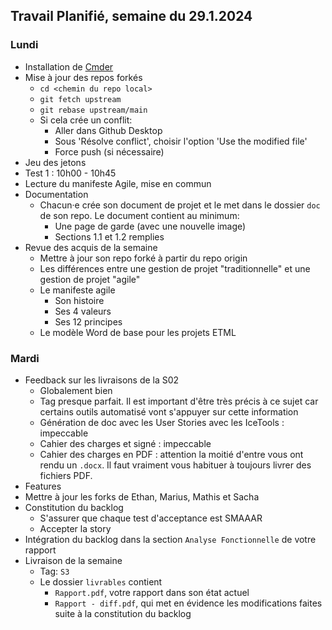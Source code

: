 ## Travail Planifié, semaine du 29.1.2024

### Lundi 

- Installation de [Cmder](https://cmder.app/)
- Mise à jour des repos forkés
  - `cd <chemin du repo local>`
  - `git fetch upstream`
  - `git rebase upstream/main`
  - Si cela crée un conflit:
    - Aller dans Github Desktop
    - Sous 'Résolve conflict', choisir l'option 'Use the modified file'
    - Force push (si nécessaire)
- Jeu des jetons
- Test 1 : 10h00 - 10h45
- Lecture du manifeste Agile, mise en commun
- Documentation
  - Chacun·e crée son document de projet et le met dans le dossier `doc` de son repo. Le document contient au minimum:
    - Une page de garde (avec une nouvelle image)
    - Sections 1.1 et 1.2 remplies
- Revue des acquis de la semaine
  - Mettre à jour son repo forké à partir du repo origin
  - Les différences entre une gestion de projet "traditionnelle" et une gestion de projet "agile"
  - Le manifeste agile
    - Son histoire
    - Ses 4 valeurs
    - Ses 12 principes
  - Le modèle Word de base pour les projets ETML

### Mardi 

- Feedback sur les livraisons de la S02
  - Globalement bien
  - Tag presque parfait. Il est important d'être très précis à ce sujet car certains outils automatisé vont s'appuyer sur cette information
  - Génération de doc avec les User Stories avec les IceTools : impeccable
  - Cahier des charges et signé : impeccable
  - Cahier des charges en PDF : attention la moitié d'entre vous ont rendu un `.docx`. Il faut vraiment vous habituer à toujours livrer des fichiers PDF.
- Features
- Mettre à jour les forks de Ethan, Marius, Mathis et Sacha
- Constitution du backlog
  - S'assurer que chaque test d'acceptance est SMAAAR
  - Accepter la story
- Intégration du backlog dans la section `Analyse Fonctionnelle` de votre rapport
- Livraison de la semaine
  - Tag: `S3` 
  - Le dossier `livrables` contient
    - `Rapport.pdf`, votre rapport dans son état actuel
    - `Rapport - diff.pdf`, qui met en évidence les modifications faites suite à la constitution du backlog
